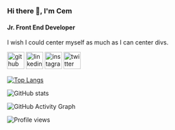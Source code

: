 
### Hi there 👋, I'm Cem
#### Jr. Front End Developer
I wish I could center myself as much as I can center divs.


[<img src='https://cdn.jsdelivr.net/npm/simple-icons@3.0.1/icons/github.svg' alt='github' height='40'>](https://github.com/fromCem)  [<img src='https://cdn.jsdelivr.net/npm/simple-icons@3.0.1/icons/linkedin.svg' alt='linkedin' height='40'>](https://www.linkedin.com/in/cmsahin/)  [<img src='https://cdn.jsdelivr.net/npm/simple-icons@3.0.1/icons/instagram.svg' alt='instagram' height='40'>](https://www.instagram.com/qhe.cem/)  [<img src='https://cdn.jsdelivr.net/npm/simple-icons@3.0.1/icons/twitter.svg' alt='twitter' height='40'>](https://twitter.com/mqhendis)  

[![Top Langs](https://github-readme-stats.vercel.app/api/top-langs/?username=fromCem)](https://github.com/anuraghazra/github-readme-stats)

![GitHub stats](https://github-readme-stats.vercel.app/api?username=fromCem&show_icons=true&count_private=true)  

![GitHub Activity Graph](https://activity-graph.herokuapp.com/graph?username=fromCem)  

![Profile views](https://gpvc.arturio.dev/fromCem)  
